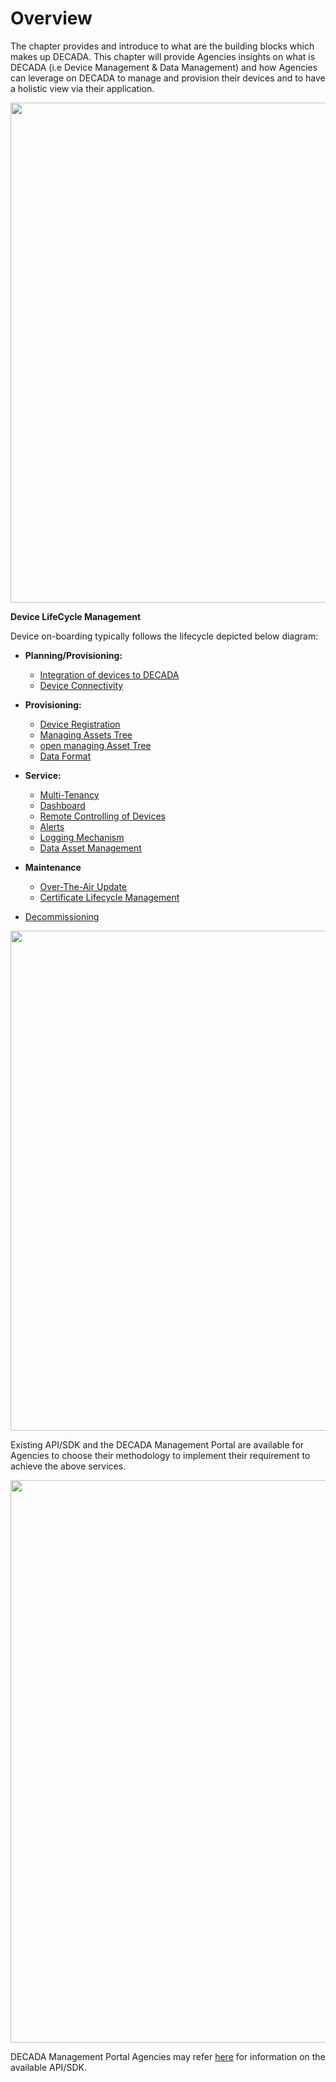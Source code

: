 # Overview

The chapter provides and introduce to what are the building blocks which makes up DECADA. This chapter will provide Agencies insights on what is DECADA (i.e Device Management & Data Management) and how Agencies can leverage on DECADA to manage and provision their devices and to have a holistic view via their application. 

<div align=center>
<img width="800" src="./images/buildingblock.png"/>
</div>

**Device LifeCycle Management**

Device on-boarding typically follows the lifecycle depicted below diagram:
- **Planning/Provisioning:**
   - [Integration of devices to DECADA](http://localhost:3000/#/Dev_Con/Onboard?id=integration-with-decada)
   - [Device Connectivity](http://localhost:3000/#/Dev_Con/Onboard?id=device-connectivity)   

- **Provisioning:**
   - [Device Registration](http://localhost:3000/#/Dev_Con/Onboard?id=device-registration)
   - [Managing Assets Tree](http://localhost:3000/#/Dev_Con/Onboard?id=managing-asset-tree)
   - [open managing Asset Tree](http://localhost:3000/#/Dev_Con/Onboard?id=managing-asset-tree)
   - [Data Format](http://localhost:3000/#/Dev_Con/Onboard?id=data-format)

- **Service:**
   - [Multi-Tenancy](http://localhost:3000/#/Dev_Con/Service?id=multi-tenancy)
   - [Dashboard](http://localhost:3000/#/Dev_Con/Service?id=dashboard)
   - [Remote Controlling of Devices](http://localhost:3000/#/Dev_Con/Service?id=remote-controlling-of-devices)
   - [Alerts](http://localhost:3000/#/Dev_Con/Service?id=alerts)
   - [Logging Mechanism](http://localhost:3000/#/Dev_Con/Service?id=logging-mechanism)
   - [Data Asset Management](http://localhost:3000/#/Dev_Con/Service?id=data-asset-management)
   

- **Maintenance**
   - [Over-The-Air Update](http://localhost:3000/#/Dev_Con/Maintenance?id=over-the-air-ota-upgrade )
   - [Certificate Lifecycle Management](http://localhost:3000/#/Dev_Con/Maintenance?id=certificate-lifecycle-management ) 
<!--Dev_Con/Maintenance?id=certificate-lifecycle-management   Dev_Con/Onboard?id=device-registration-->

- [Decommissioning](http://localhost:3000/#/Dev_Con/Decommis.md)


<div align=center>
<img width="800" src="./images/DecadaLC2.png"/>
</div>

Existing API/SDK and the DECADA Management Portal are available for Agencies to choose their methodology to implement their requirement to achieve the above services. 
<div align=center>
<img width="900" src="./images/Decada_home.png"/>
</div>

DECADA Management Portal
Agencies may refer [here](https://siotteam.atlassian.net/wiki/spaces/DUG/pages/2263220229/DECADA+SDK+API) for information on the available API/SDK.

